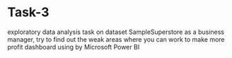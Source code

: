 # Task-3
exploratory data analysis task on dataset SampleSuperstore
as a business manager, try to find out the weak areas where you can work to make more profit
dashboard using by Microsoft Power BI
